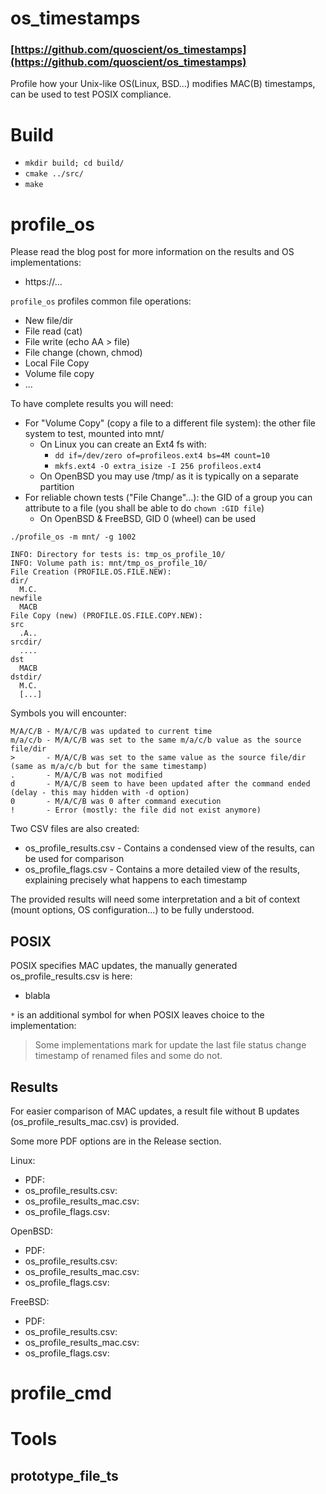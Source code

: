# os_timestamps
### [https://github.com/quoscient/os_timestamps](https://github.com/quoscient/os_timestamps)

Profile how your Unix-like OS(Linux, BSD...)  modifies MAC(B) timestamps, can be used to test POSIX compliance.

# Build

- `mkdir build; cd build/`
- `cmake ../src/`
- `make`

# profile_os

Please read the blog post for more information on the results and OS implementations:
- https://...

`profile_os` profiles common file operations:
- New file/dir
- File read (cat)
- File write (echo AA > file)
- File change (chown, chmod)
- Local File Copy
- Volume file copy
- ...

To have complete results you will need:
- For "Volume Copy" (copy a file to a different file system): the other file system to test, mounted into mnt/
    - On Linux you can create an Ext4 fs with:
        - `dd if=/dev/zero of=profileos.ext4 bs=4M count=10`
        - `mkfs.ext4 -O extra_isize -I 256 profileos.ext4`
    - On OpenBSD you may use /tmp/ as it is typically on a separate partition
- For reliable chown tests ("File Change"...): the GID of a group you can attribute to a file (you shall be able to do `chown :GID file`)
    - On OpenBSD & FreeBSD, GID 0 (wheel) can be used

`./profile_os -m mnt/ -g 1002`

```
INFO: Directory for tests is: tmp_os_profile_10/
INFO: Volume path is: mnt/tmp_os_profile_10/
File Creation (PROFILE.OS.FILE.NEW):
dir/
  M.C.
newfile
  MACB
File Copy (new) (PROFILE.OS.FILE.COPY.NEW):
src
  .A..
srcdir/
  ....
dst
  MACB
dstdir/
  M.C.
  [...]
```

Symbols you will encounter:
```
M/A/C/B - M/A/C/B was updated to current time
m/a/c/b - M/A/C/B was set to the same m/a/c/b value as the source file/dir
>       - M/A/C/B was set to the same value as the source file/dir (same as m/a/c/b but for the same timestamp)
.       - M/A/C/B was not modified
d       - M/A/C/B seem to have been updated after the command ended (delay - this may hidden with -d option)
0       - M/A/C/B was 0 after command execution
!       - Error (mostly: the file did not exist anymore)
```

Two CSV files are also created:
- os_profile_results.csv - Contains a condensed view of the results, can be used for comparison
- os_profile_flags.csv   - Contains a more detailed view of the results, explaining precisely what happens to each timestamp

The provided results will need some interpretation and a bit of context (mount options, OS configuration...) to be fully understood.

## POSIX

POSIX specifies MAC updates, the manually generated os_profile_results.csv is here:
- blabla

`*` is an additional symbol for when POSIX leaves choice to the implementation:
> Some implementations mark for update the last file status change timestamp of renamed files and some do not.

## Results

For easier comparison of MAC updates, a result file without B updates (os_profile_results_mac.csv) is provided.

Some more PDF options are in the Release section.

Linux:
- PDF: 
- os_profile_results.csv:
- os_profile_results_mac.csv:
- os_profile_flags.csv:

OpenBSD:
- PDF: 
- os_profile_results.csv:
- os_profile_results_mac.csv:
- os_profile_flags.csv:

FreeBSD:
- PDF: 
- os_profile_results.csv:
- os_profile_results_mac.csv:
- os_profile_flags.csv:

# profile_cmd

# Tools
## prototype_file_ts
